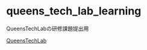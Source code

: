 # queens_tech_lab_learning

QueensTechLabの研修課題提出用

[QueensTechLab](https://manhattan-code.github.io/mht-dev-community/)
